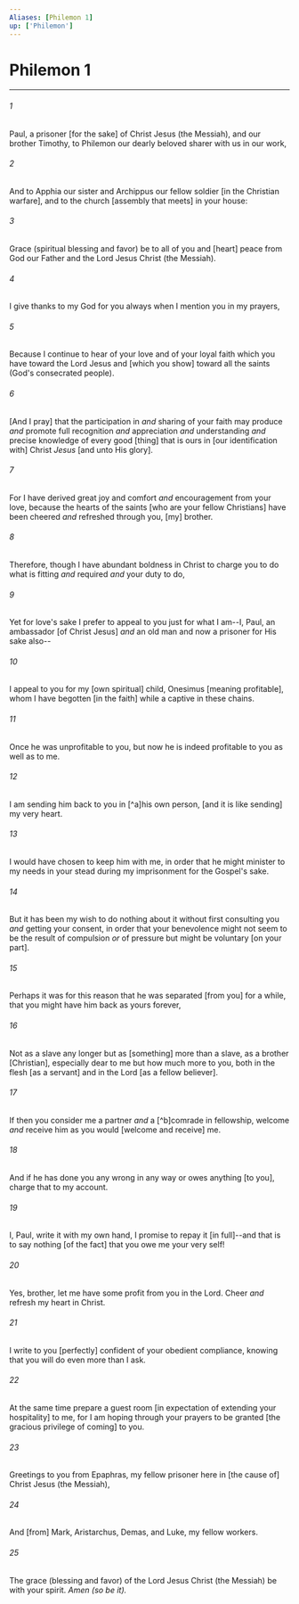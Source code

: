 ```yaml
---
Aliases: [Philemon 1]
up: ['Philemon']
---
```

# Philemon 1

***














###### 1 






Paul, a prisoner [for the sake] of Christ Jesus (the Messiah), and our brother Timothy, to Philemon our dearly beloved sharer with us in our work, 













###### 2 






And to Apphia our sister and Archippus our fellow soldier [in the Christian warfare], and to the church [assembly that meets] in your house: 













###### 3 






Grace (spiritual blessing and favor) be to all of you and [heart] peace from God our Father and the Lord Jesus Christ (the Messiah). 













###### 4 






I give thanks to my God for you always when I mention you in my prayers, 













###### 5 






Because I continue to hear of your love and of your loyal faith which you have toward the Lord Jesus and [which you show] toward all the saints (God's consecrated people). 













###### 6 






[And I pray] that the participation in _and_ sharing of your faith may produce _and_ promote full recognition _and_ appreciation _and_ understanding _and_ precise knowledge of every good [thing] that is ours in [our identification with] Christ _Jesus_ [and unto His glory]. 













###### 7 






For I have derived great joy and comfort _and_ encouragement from your love, because the hearts of the saints [who are your fellow Christians] have been cheered _and_ refreshed through you, [my] brother. 













###### 8 






Therefore, though I have abundant boldness in Christ to charge you to do what is fitting _and_ required _and_ your duty to do, 













###### 9 






Yet for love's sake I prefer to appeal to you just for what I am--I, Paul, an ambassador [of Christ Jesus] _and_ an old man and now a prisoner for His sake also-- 













###### 10 






I appeal to you for my [own spiritual] child, Onesimus [meaning profitable], whom I have begotten [in the faith] while a captive in these chains. 













###### 11 






Once he was unprofitable to you, but now he is indeed profitable to you as well as to me. 













###### 12 






I am sending him back to you in [^a]his own person, [and it is like sending] my very heart. 













###### 13 






I would have chosen to keep him with me, in order that he might minister to my needs in your stead during my imprisonment for the Gospel's sake. 













###### 14 






But it has been my wish to do nothing about it without first consulting you _and_ getting your consent, in order that your benevolence might not seem to be the result of compulsion _or_ of pressure but might be voluntary [on your part]. 













###### 15 






Perhaps it was for this reason that he was separated [from you] for a while, that you might have him back as yours forever, 













###### 16 






Not as a slave any longer but as [something] more than a slave, as a brother [Christian], especially dear to me but how much more to you, both in the flesh [as a servant] and in the Lord [as a fellow believer]. 













###### 17 






If then you consider me a partner _and_ a [^b]comrade in fellowship, welcome _and_ receive him as you would [welcome and receive] me. 













###### 18 






And if he has done you any wrong in any way or owes anything [to you], charge that to my account. 













###### 19 






I, Paul, write it with my own hand, I promise to repay it [in full]--and that is to say nothing [of the fact] that you owe me your very self! 













###### 20 






Yes, brother, let me have some profit from you in the Lord. Cheer _and_ refresh my heart in Christ. 













###### 21 






I write to you [perfectly] confident of your obedient compliance, knowing that you will do even more than I ask. 













###### 22 






At the same time prepare a guest room [in expectation of extending your hospitality] to me, for I am hoping through your prayers to be granted [the gracious privilege of coming] to you. 













###### 23 






Greetings to you from Epaphras, my fellow prisoner here in [the cause of] Christ Jesus (the Messiah), 













###### 24 






And [from] Mark, Aristarchus, Demas, and Luke, my fellow workers. 













###### 25 






The grace (blessing and favor) of the Lord Jesus Christ (the Messiah) be with your spirit. _Amen (so be it)._
